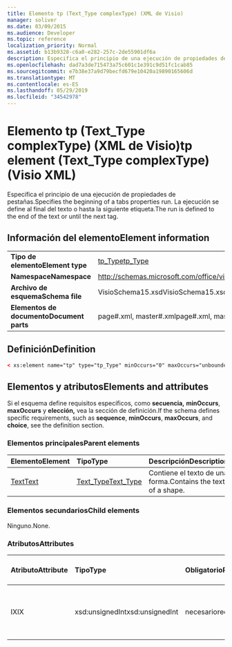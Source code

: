 ```yaml
---
title: Elemento tp (Text_Type complexType) (XML de Visio)
manager: soliver
ms.date: 03/09/2015
ms.audience: Developer
ms.topic: reference
localization_priority: Normal
ms.assetid: b13b9328-c6a0-e282-257c-2de55901df6a
description: Especifica el principio de una ejecución de propiedades de pestañas. La ejecución se define al final del texto o hasta la siguiente etiqueta.
ms.openlocfilehash: dad7a3de715473a75c601c1e391c9d51fc1cab85
ms.sourcegitcommit: e7b38e37a9d79becfd679e10420a19890165606d
ms.translationtype: MT
ms.contentlocale: es-ES
ms.lasthandoff: 05/29/2019
ms.locfileid: "34542978"
---
```

# <a name="tp-element-text_type-complextype-visio-xml"></a><span data-ttu-id="5e498-104">Elemento tp (Text_Type complexType) (XML de Visio)</span><span class="sxs-lookup"><span data-stu-id="5e498-104">tp element (Text_Type complexType) (Visio XML)</span></span>

<span data-ttu-id="5e498-105">Especifica el principio de una ejecución de propiedades de pestañas.</span><span class="sxs-lookup"><span data-stu-id="5e498-105">Specifies the beginning of a tabs properties run.</span></span> <span data-ttu-id="5e498-106">La ejecución se define al final del texto o hasta la siguiente etiqueta.</span><span class="sxs-lookup"><span data-stu-id="5e498-106">The run is defined to the end of the text or until the next tag.</span></span>
  
## <a name="element-information"></a><span data-ttu-id="5e498-107">Información del elemento</span><span class="sxs-lookup"><span data-stu-id="5e498-107">Element information</span></span>

|||
|:-----|:-----|
|<span data-ttu-id="5e498-108">**Tipo de elemento**</span><span class="sxs-lookup"><span data-stu-id="5e498-108">**Element type**</span></span> <br/> |[<span data-ttu-id="5e498-109">tp_Type</span><span class="sxs-lookup"><span data-stu-id="5e498-109">tp_Type</span></span>](tp_type-complextypevisio-xml.md) <br/> |
|<span data-ttu-id="5e498-110">**Namespace**</span><span class="sxs-lookup"><span data-stu-id="5e498-110">**Namespace**</span></span> <br/> |http://schemas.microsoft.com/office/visio/2012/main  <br/> |
|<span data-ttu-id="5e498-111">**Archivo de esquema**</span><span class="sxs-lookup"><span data-stu-id="5e498-111">**Schema file**</span></span> <br/> |<span data-ttu-id="5e498-112">VisioSchema15.xsd</span><span class="sxs-lookup"><span data-stu-id="5e498-112">VisioSchema15.xsd</span></span>  <br/> |
|<span data-ttu-id="5e498-113">**Elementos de documento**</span><span class="sxs-lookup"><span data-stu-id="5e498-113">**Document parts**</span></span> <br/> |<span data-ttu-id="5e498-114">page#.xml, master#.xml</span><span class="sxs-lookup"><span data-stu-id="5e498-114">page#.xml, master#.xml</span></span>  <br/> |
   
## <a name="definition"></a><span data-ttu-id="5e498-115">Definición</span><span class="sxs-lookup"><span data-stu-id="5e498-115">Definition</span></span>

```XML
< xs:element name="tp" type="tp_Type" minOccurs="0" maxOccurs="unbounded" ></xs:element >
```

## <a name="elements-and-attributes"></a><span data-ttu-id="5e498-116">Elementos y atributos</span><span class="sxs-lookup"><span data-stu-id="5e498-116">Elements and attributes</span></span>

<span data-ttu-id="5e498-117">Si el esquema define requisitos específicos, como **secuencia,** **minOccurs**, **maxOccurs** y **elección,** vea la sección de definición.</span><span class="sxs-lookup"><span data-stu-id="5e498-117">If the schema defines specific requirements, such as **sequence**, **minOccurs**, **maxOccurs**, and **choice**, see the definition section.</span></span> 
  
### <a name="parent-elements"></a><span data-ttu-id="5e498-118">Elementos principales</span><span class="sxs-lookup"><span data-stu-id="5e498-118">Parent elements</span></span>

|<span data-ttu-id="5e498-119">**Elemento**</span><span class="sxs-lookup"><span data-stu-id="5e498-119">**Element**</span></span>|<span data-ttu-id="5e498-120">**Tipo**</span><span class="sxs-lookup"><span data-stu-id="5e498-120">**Type**</span></span>|<span data-ttu-id="5e498-121">**Descripción**</span><span class="sxs-lookup"><span data-stu-id="5e498-121">**Description**</span></span>|
|:-----|:-----|:-----|
|[<span data-ttu-id="5e498-122">Text</span><span class="sxs-lookup"><span data-stu-id="5e498-122">Text</span></span>](text-element-shapesheet_type-complextypevisio-xml.md) <br/> |[<span data-ttu-id="5e498-123">Text_Type</span><span class="sxs-lookup"><span data-stu-id="5e498-123">Text_Type</span></span>](text_type-complextypevisio-xml.md) <br/> |<span data-ttu-id="5e498-124">Contiene el texto de una forma.</span><span class="sxs-lookup"><span data-stu-id="5e498-124">Contains the text of a shape.</span></span>  <br/> |
   
### <a name="child-elements"></a><span data-ttu-id="5e498-125">Elementos secundarios</span><span class="sxs-lookup"><span data-stu-id="5e498-125">Child elements</span></span>

<span data-ttu-id="5e498-126">Ninguno.</span><span class="sxs-lookup"><span data-stu-id="5e498-126">None.</span></span>
  
### <a name="attributes"></a><span data-ttu-id="5e498-127">Atributos</span><span class="sxs-lookup"><span data-stu-id="5e498-127">Attributes</span></span>

|<span data-ttu-id="5e498-128">**Atributo**</span><span class="sxs-lookup"><span data-stu-id="5e498-128">**Attribute**</span></span>|<span data-ttu-id="5e498-129">**Tipo**</span><span class="sxs-lookup"><span data-stu-id="5e498-129">**Type**</span></span>|<span data-ttu-id="5e498-130">**Obligatorio**</span><span class="sxs-lookup"><span data-stu-id="5e498-130">**Required**</span></span>|<span data-ttu-id="5e498-131">**Descripción**</span><span class="sxs-lookup"><span data-stu-id="5e498-131">**Description**</span></span>|<span data-ttu-id="5e498-132">**Posibles valores**</span><span class="sxs-lookup"><span data-stu-id="5e498-132">**Possible values**</span></span>|
|:-----|:-----|:-----|:-----|:-----|
|<span data-ttu-id="5e498-133">IX</span><span class="sxs-lookup"><span data-stu-id="5e498-133">IX</span></span>  <br/> |<span data-ttu-id="5e498-134">xsd:unsignedInt</span><span class="sxs-lookup"><span data-stu-id="5e498-134">xsd:unsignedInt</span></span>  <br/> |<span data-ttu-id="5e498-135">necesario</span><span class="sxs-lookup"><span data-stu-id="5e498-135">required</span></span>  <br/> |<span data-ttu-id="5e498-136">Índice de base cero del elemento dentro de su elemento primario.</span><span class="sxs-lookup"><span data-stu-id="5e498-136">The zero-based index of the element within its parent element.</span></span>  <br/> |<span data-ttu-id="5e498-137">Valores del tipo xsd:unsignedInt.</span><span class="sxs-lookup"><span data-stu-id="5e498-137">Values of the xsd:unsignedInt type.</span></span>  <br/> |
   


